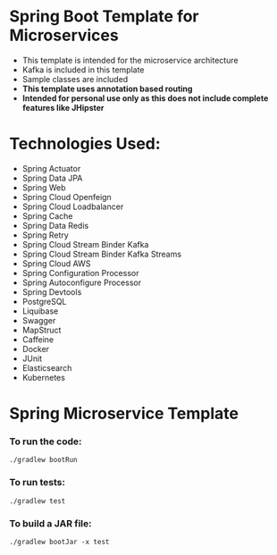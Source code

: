 # Spring Boot Template for Microservices

- This template is intended for the microservice architecture
- Kafka is included in this template
- Sample classes are included
- **This template uses annotation based routing**
- **Intended for personal use only as this does not include complete features like JHipster**

# Technologies Used:

- Spring Actuator
- Spring Data JPA
- Spring Web
- Spring Cloud Openfeign
- Spring Cloud Loadbalancer
- Spring Cache
- Spring Data Redis
- Spring Retry
- Spring Cloud Stream Binder Kafka
- Spring Cloud Stream Binder Kafka Streams
- Spring Cloud AWS
- Spring Configuration Processor
- Spring Autoconfigure Processor
- Spring Devtools
- PostgreSQL
- Liquibase
- Swagger
- MapStruct
- Caffeine
- Docker
- JUnit
- Elasticsearch
- Kubernetes

# Spring Microservice Template

### To run the code:

`./gradlew bootRun`

### To run tests:

`./gradlew test`

### To build a JAR file:

`./gradlew bootJar -x test`
